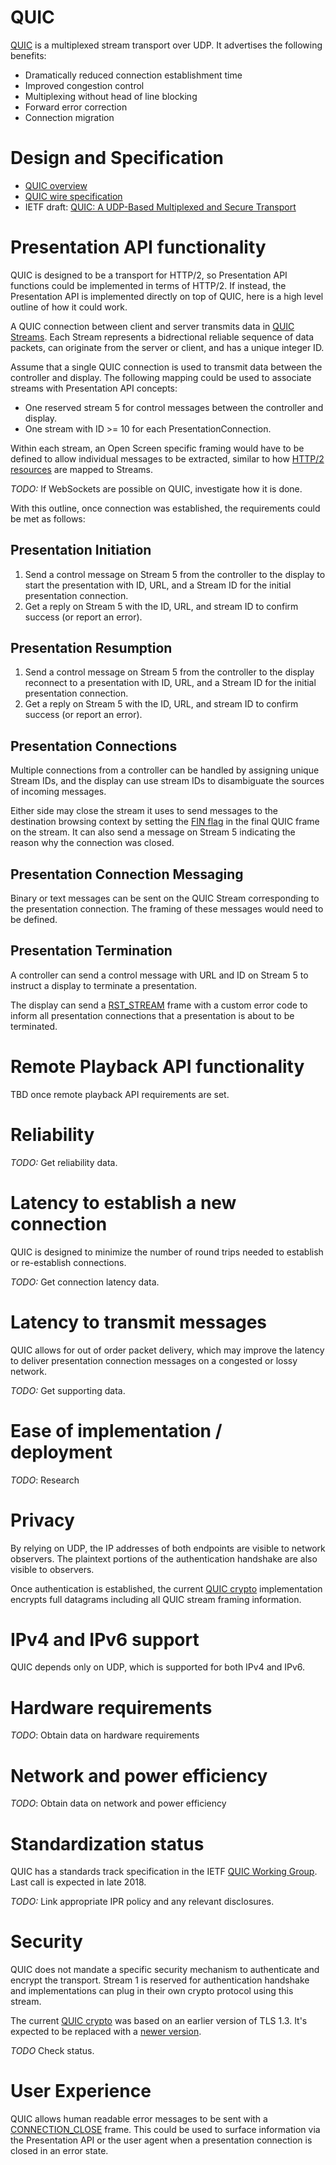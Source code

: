 # QUIC

[QUIC](https://www.chromium.org/quic) is a multiplexed stream transport over
UDP.  It advertises the following benefits:

- Dramatically reduced connection establishment time
- Improved congestion control
- Multiplexing without head of line blocking
- Forward error correction
- Connection migration

# Design and Specification

- [QUIC overview](https://docs.google.com/document/d/1gY9-YNDNAB1eip-RTPbqphgySwSNSDHLq9D5Bty4FSU/edit)
- [QUIC wire specification](https://docs.google.com/document/d/1WJvyZflAO2pq77yOLbp9NsGjC1CHetAXV8I0fQe-B_U/edit)
- IETF draft: [QUIC: A UDP-Based Multiplexed and Secure Transport](https://tools.ietf.org/html/draft-ietf-quic-transport-00)

# Presentation API functionality

QUIC is designed to be a transport for HTTP/2, so Presentation API functions
could be implemented in terms of HTTP/2.  If instead, the Presentation API is
implemented directly on top of QUIC, here is a high level outline of how it
could work.

A QUIC connection between client and server transmits data in
[QUIC Streams](https://tools.ietf.org/html/draft-ietf-quic-transport-00#section-6.1).
Each Stream represents a bidrectional reliable sequence of data packets, can
originate from the server or client, and has a unique integer ID.

Assume that a single QUIC connection is used to transmit data between the
controller and display.  The following mapping could be used to associate
streams with Presentation API concepts:

- One reserved stream 5 for control messages between the controller and display.
- One stream with ID >= 10 for each PresentationConnection.

Within each stream, an Open Screen specific framing would have to be defined to
allow individual messages to be extracted, similar to how
[HTTP/2 resources](https://tools.ietf.org/html/draft-ietf-quic-http-00)
are mapped to Streams.

*TODO:* If WebSockets are possible on QUIC, investigate how it is done.

With this outline, once connection was established, the requirements could be
met as follows:

## Presentation Initiation

1. Send a control message on Stream 5 from the controller to the display to
   start the presentation with ID, URL, and a Stream ID for the initial
   presentation connection.
2. Get a reply on Stream 5 with the ID, URL, and stream ID to confirm success
   (or report an error).

## Presentation Resumption

1. Send a control message on Stream 5 from the controller to the display
   reconnect to a presentation with ID, URL, and a Stream ID for the initial
   presentation connection.
2. Get a reply on Stream 5 with the ID, URL, and stream ID to confirm success
   (or report an error).

## Presentation Connections

Multiple connections from a controller can be handled by assigning unique Stream
IDs, and the display can use stream IDs to disambiguate the sources of incoming
messages.

Either side may close the stream it uses to send messages to the destination
browsing context by setting the
[FIN flag](https://tools.ietf.org/html/draft-ietf-quic-transport-00#section-8.1)
in the final QUIC frame on the stream. It can also send a message on Stream 5
indicating the reason why the connection was closed.

## Presentation Connection Messaging

Binary or text messages can be sent on the QUIC Stream corresponding to the
presentation connection.  The framing of these messages would need to be
defined.

## Presentation Termination

A controller can send a control message with URL and ID on Stream 5 to
instruct a display to terminate a presentation.

The display can send a
[RST_STREAM](https://tools.ietf.org/html/draft-ietf-quic-transport-00#section-6.6)
frame with a custom error code to inform all presentation connections that a
presentation is about to be terminated.

# Remote Playback API functionality

TBD once remote playback API requirements are set.

# Reliability

*TODO:* Get reliability data.

# Latency to establish a new connection

QUIC is designed to minimize the number of round trips needed to establish or
re-establish connections.

*TODO:* Get connection latency data.

# Latency to transmit messages

QUIC allows for out of order packet delivery, which may improve the latency to
deliver presentation connection messages on a congested or lossy network.

*TODO:* Get supporting data.

# Ease of implementation / deployment

*TODO*: Research

# Privacy

By relying on UDP, the IP addresses of both endpoints are visible to network
observers.  The plaintext portions of the authentication handshake are also
visible to observers.

Once authentication is established, the current
[QUIC crypto](https://docs.google.com/document/d/1g5nIXAIkN_Y-7XJW5K45IblHd_L2f5LTaDUDwvZ5L6g/edit)
implementation encrypts full datagrams including all QUIC stream framing information.

# IPv4 and IPv6 support

QUIC depends only on UDP, which is supported for both IPv4 and IPv6.

# Hardware requirements

*TODO*: Obtain data on hardware requirements

# Network and power efficiency

*TODO*: Obtain data on network and power efficiency

# Standardization status

QUIC has a standards track specification in the
IETF [QUIC Working Group](https://datatracker.ietf.org/wg/quic/charter/).  Last
call is expected in late 2018.

*TODO:* Link appropriate IPR policy and any relevant disclosures.

# Security

QUIC does not mandate a specific security mechanism to authenticate and encrypt
the transport.  Stream 1 is reserved for authentication handshake and
implementations can plug in their own crypto protocol using this stream.

The current
[QUIC crypto](https://docs.google.com/document/d/1g5nIXAIkN_Y-7XJW5K45IblHd_L2f5LTaDUDwvZ5L6g/edit)
was based on an earlier version of TLS 1.3.  It's expected to be replaced with a
[newer version](https://tools.ietf.org/html/draft-ietf-quic-tls-00).

*TODO* Check status.

# User Experience

QUIC allows human readable error messages to be sent with a
[CONNECTION_CLOSE](https://tools.ietf.org/html/draft-ietf-quic-transport-00#section-6.9) frame.
This could be used to surface information via the Presentation API or the user
agent when a presentation connection is closed in an error state.
